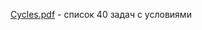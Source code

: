 
<a href="https://github.com/IrynaValovich/Java_Intro_Online/blob/master/1_Basics_of_software_code_development/src/by/htp/basic_of_software_1/cycle/Cycles.pdf">Cycles.pdf</a> - список 40 задач с условиями
